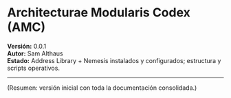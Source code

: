 # Architecturae Modularis Codex (AMC)
**Versión:** 0.0.1  
**Autor:** Sam Althaus  
**Estado:** Address Library + Nemesis instalados y configurados; estructura y scripts operativos.

---
(Resumen: versión inicial con toda la documentación consolidada.)
